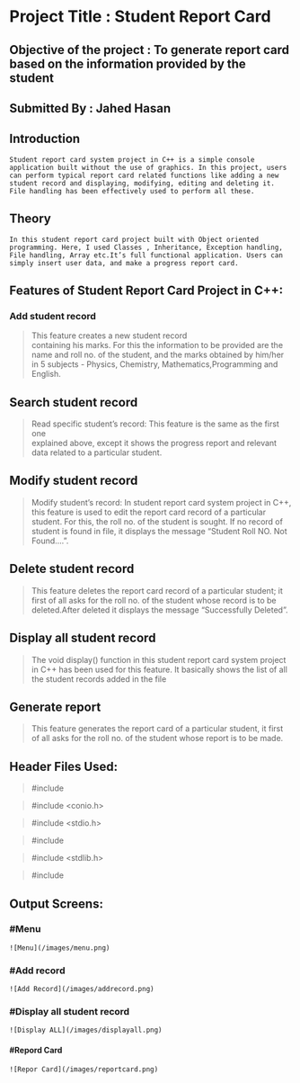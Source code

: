 #	Project Title : Student Report Card

## Objective of the project : To generate report card based on the information provided by the student


## Submitted By : Jahed Hasan



## Introduction    
    Student report card system project in C++ is a simple console application built without the use of graphics. In this project, users can perform typical report card related functions like adding a new student record and displaying, modifying, editing and deleting it. File handling has been effectively used to perform all these.       


## Theory   
    In this student report card project built with Object oriented programming. Here, I used Classes , Inheritance, Exception handling, File handling, Array etc.It’s full functional application. Users can simply insert user data, and make a progress report card.

## Features of Student Report Card Project in C++:

### Add student record  
>This feature creates a new student record        
containing his marks. For this the information to be provided are the name and roll no. of the student, and the marks obtained by him/her in 5 subjects  - Physics, Chemistry, Mathematics,Programming and English.

## Search student record 
>Read specific student’s record: This feature is the same as the first one         
explained above, except it shows the progress report and relevant data related to a particular student.

## Modify student record
>Modify student’s record: In student report card system project in C++,  
this feature is used to edit the report card record of a particular student. For
this, the roll no. of the student is sought. If no record of student is found in
file, it displays the message “Student Roll NO. Not Found....”.

## Delete student record  
>This feature deletes the report card record of a
particular student; it first of all asks for the roll no. of the student whose record
is to be deleted.After deleted it displays the message “Successfully Deleted”.  

## Display all student record   
>The void display() function in this student
report card system project in C++ has been used for this feature. It basically
shows the list of all the student records added in the file

## Generate report   
>This feature generates the report card of a particular
student, it first of all asks for the roll no. of the student whose report is to be
made.


   



## Header Files Used:

> #include <iostream>

> #include <conio.h>

> #include <stdio.h>

> #include <fstream>

> #include <stdlib.h>

> #include <string>
  

## Output Screens:

### #Menu
    ![Menu](/images/menu.png)

### #Add record
    ![Add Record](/images/addrecord.png)

### #Display all student record
    ![Display ALL](/images/displayall.png)

#### #Repord Card
    ![Repor Card](/images/reportcard.png)




